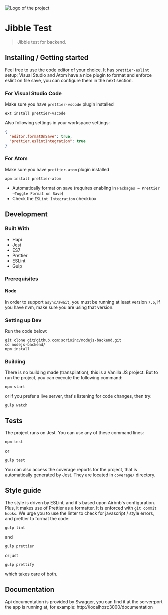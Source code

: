 ![Logo of the project](https://daks2k3a4ib2z.cloudfront.net/591023ba928fad05e55a95ae/592b7ac92940516ee254870d_jibble-logo-lg.png)

# Jibble Test

> Jibble test for backend.

## Installing / Getting started

Feel free to use the code editor of your choice. It has `prettier-eslint` setup;
Visual Studio and Atom have a nice plugin to format and enforce eslint on file
save, you can configure them in the next section.

### For Visual Studio Code

Make sure you have `prettier-vscode` plugin installed

```shell
ext install prettier-vscode
```

Also following settings in your workspace settings:

```json
{
  "editor.formatOnSave": true,
  "prettier.eslintIntegration": true
}
```

### For Atom

Make sure you have `prettier-atom` plugin installed

```shell
apm install prettier-atom
```

* Automatically format on save (requires enabling in `Packages → Prettier
  →Toggle Format on Save`)
* Check the `ESLint Integration` checkbox

## Development

### Built With

* Hapi
* Jest
* ES7
* Prettier
* ESLint
* Gulp

### Prerequisites

#### Node

In order to support `async/await`, you must be running at least version `7.6`,
if you have nvm, make sure you are using that version.

### Setting up Dev

Run the code below:

```shell
git clone git@github.com:sorioinc/nodejs-backend.git
cd nodejs-backend/
npm install
```

### Building

There is no building made (transpilation), this is a Vanilla JS project. But to
run the project, you can execute the following command:

```shell
npm start
```

or if you prefer a live server, that's listening for code changes, then try:

```shell
gulp watch
```

## Tests

The project runs on Jest. You can use any of these command lines:

```shell
npm test
```

or

```shell
gulp test
```

You can also access the coverage reports for the project, that is automatically
generated by Jest. They are located in `coverage/` directory.

## Style guide

The style is driven by ESLint, and it's based upon Airbnb's configuration. Plus,
it makes use of Prettier as a formatter. It is enforced with `git commit hooks`.
We urge you to use the linter to check for javascript / style errors, and
prettier to format the code:

```shell
gulp lint
```

and

```shell
gulp prettier
```

or just

```shell
gulp prettify
```

which takes care of both.

## Documentation

Api documentation is provided by Swagger, you can find it at the server:port the
app is running at, for example: http://localhost:3000/documentation
